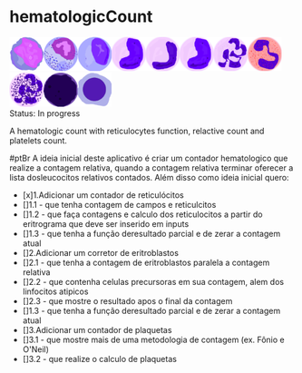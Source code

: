 # hematologicCount 
<img src="assets/img/mieloblasto.png" width='60px'><img src="assets/img/promielo.png" width='60px'><img src="assets/img/mielo.png" width='60px'><img src="assets/img/meta.png" width='60px'><img src="assets/img/bastao.png" width='60px'><img src="assets/img/meta.png" width='60px'><img src="assets/img/seg.png" width='60px'><img src="assets/img/eos.png" width='60px'><img src="assets/img/bas.png" width='60px'><img src="assets/img/linTip.png" width='60px'><img src="assets/img/eritro.png" width='60px'><br>
Status: In progress 
<p>A hematologic count with reticulocytes function, relactive count and platelets count. </p>

#ptBr
A ideia inicial deste aplicativo é criar um contador hematologico que realize a contagem relativa, quando a contagem relativa terminar oferecer a lista dosleucocitos relativos contados. Além disso como ideia inicial quero:

- [x]1.Adicionar um contador de reticulócitos
- []1.1 - que tenha contagem de campos e reticulcitos
- []1.2 - que faça contagens e calculo dos reticulocitos a partir do eritrograma que deve ser inserido em inputs
- []1.3 - que tenha a função deresultado parcial e de zerar a contagem atual
- []2.Adicionar um corretor de eritroblastos
- []2.1 - que tenha a contagem de eritroblastos paralela a contagem relativa
- []2.2 - que contenha celulas precursoras em sua contagem, alem dos linfocitos atipicos
- []2.3 - que mostre o resultado apos o final da contagem
- []1.3 - que tenha a função deresultado parcial e de zerar a contagem atual
- []3.Adicionar um contador de plaquetas
- []3.1 - que mostre mais de uma metodologia de contagem (ex. Fônio e O'Neil)
- []3.2 - que realize o calculo de plaquetas
